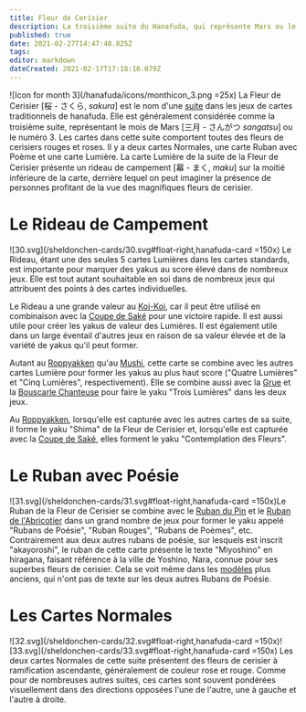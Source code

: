 ```yaml
---
title: Fleur de Cerisier
description: La troisième suite du Hanafuda, qui représente Mars ou le numéro 3
published: true
date: 2021-02-27T14:47:48.825Z
tags: 
editor: markdown
dateCreated: 2021-02-17T17:18:16.079Z
---
```


![Icon for month 3](/hanafuda/icons/monthicon_3.png =25x) La Fleur de Cerisier [桜 - さくら, *sakura*] est le nom d'une [suite](/fr/hanafuda/guide/suites) dans les jeux de cartes traditionnels de hanafuda. Elle est généralement considérée comme la troisième suite, représentant le mois de Mars [三月	- さんがつ	*sangatsu*] ou le numéro 3. Les cartes dans cette suite comportent toutes des fleurs de cerisiers rouges et roses. Il y a deux cartes Normales, une carte Ruban avec Poème et une carte Lumière. La carte Lumière de la suite de la Fleur de Cerisier présente un rideau de campement [幕 - まく, *maku*] sur la moitié inférieure de la carte, derrière lequel on peut imaginer la présence de personnes profitant de la vue des magnifiques fleurs de cerisier.

# Le Rideau de Campement
![30.svg](/sheldonchen-cards/30.svg#float-right,hanafuda-card =150x) Le Rideau, étant une des seules 5 cartes Lumières dans les cartes standards, est importante pour marquer des yakus au score élevé dans de nombreux jeux. Elle est tout autant souhaitable en soi dans de nombreux jeux qui attribuent des points à des cartes individuelles.

Le Rideau a une grande valeur au [Koi-Koi](/en/hanafuda/games/koi-koi), car il peut être utilisé en combinaison avec la [Coupe de Saké](/fr/hanafuda/guide/Chrysanthème#la-coupe-de-saké) pour une victoire rapide. Il est aussi utile pour créer les yakus de valeur des Lumières. Il est également utile dans un large éventail d'autres jeux en raison de sa valeur élevée et de la variété de yakus qu'il peut former. 

Autant au [Roppyakken](/en/hanafuda/games/roppyakken) qu'au [Mushi](/en/hanafuda/games/mushi), cette carte se combine avec les autres cartes Lumière pour former les yakus au plus haut score ("Quatre Lumières" et "Cinq Lumières", respectivement). Elle se combine aussi avec la [Grue](/fr/hanafuda/guide/Pin#la-grue) et la [Bouscarle Chanteuse](/fr/hanafuda/guide/Abricotier#la-bouscarle-chanteuse) pour faire le yaku "Trois Lumières" dans les deux jeux.

Au [Roppyakken](/en/hanafuda/games/roppyakken), lorsqu'elle est capturée avec les autres cartes de sa suite, il forme le yaku "Shima" de la Fleur de Cerisier et, lorsqu'elle est capturée avec la [Coupe de Saké](/fr/hanafuda/guide/Chrysanthème#la-coupe-de-saké), elles forment le yaku "Contemplation des Fleurs". 

# Le Ruban avec Poésie
![31.svg](/sheldonchen-cards/31.svg#float-right,hanafuda-card =150x)Le Ruban de la Fleur de Cerisier se combine avec le [Ruban du Pin](/fr/hanafuda/guide/Pin#le-ruban-avec-poésie) et le [Ruban de l'Abricotier](/fr/hanafuda/guide/Abricotier#le-ruban-avec-poésie) dans un grand nombre de jeux pour former le yaku appelé "Rubans de Poésie", "Ruban Rouges", "Rubans de Poèmes", etc. Contrairement aux deux autres rubans de poésie, sur lesquels est inscrit "akayoroshi", le ruban de cette carte présente le texte "Miyoshino" en hiragana, faisant référence à la ville de Yoshino, Nara, connue pour ses superbes fleurs de cerisier. Cela se voit même dans les [modèles](/en/hanafuda/patterns) plus anciens, qui n'ont pas de texte sur les deux autres Rubans de Poésie. 

# Les Cartes Normales
![32.svg](/sheldonchen-cards/32.svg#float-right,hanafuda-card =150x)![33.svg](/sheldonchen-cards/33.svg#float-right,hanafuda-card =150x) Les deux cartes Normales de cette suite présentent des fleurs de cerisier à ramification ascendante, généralement de couleur rose et rouge. Comme pour de nombreuses autres suites, ces cartes sont souvent pondérées visuellement dans des directions opposées l'une de l'autre, une à gauche et l'autre à droite.

